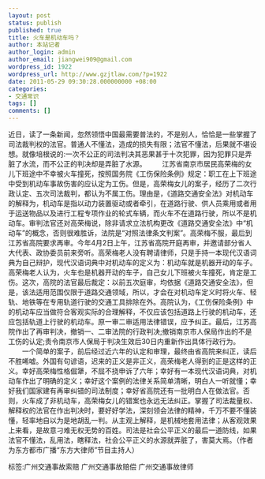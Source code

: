 ```yaml
---
layout: post
status: publish
published: true
title: 火车是机动车吗？
author: 本站记者
author_login: admin
author_email: jiangwei909@gmail.com
wordpress_id: 1922
wordpress_url: http://www.gzjtlaw.com/?p=1922
date: 2011-05-29 09:30:28.000000000 +08:00
categories:
- 交通常识
tags: []
comments: []
---
```

近日，读了一条新闻，忽然领悟中国最需要普法的，不是别人，恰恰是一些掌握了司法裁判权的法官。普通人不懂法，造成的损失有限；法官不懂法，后果就不堪设想。就像培根说的:一次不公正的司法判决其恶果甚于十次犯罪，因为犯罪只是弄脏了水流，而不公正的判决却是弄脏了水源。 　　江苏省南京市居民高荣梅的女儿下班途中不幸被火车撞死，按照国务院《工伤保险条例》规定：职工在上下班途中受到机动车事故伤害的应认定为工伤。但是，高荣梅女儿的案子，经历了二次行政认定、五次司法裁判，都认为不属工伤。理由是，《道路交通安全法》对机动车的解释为，机动车是指以动力装置驱动或者牵引，在道路行驶、供人员乘用或者用于运送物品以及进行工程专项作业的轮式车辆，而火车不在道路行驶，所以不是机动车。审判法官还对高荣梅说，除非请求立法机构更改《道路交通安全法》中&ldquo;机动车&rdquo;的概念，否则很难胜诉，法院是&ldquo;对照法律条文判案&rdquo;。高荣梅不服，最后到江苏省高院要求再审。今年4月2日上午，江苏省高院开庭再审，并邀请部分省人大代表、政协委员前来旁听。高荣梅老人没有聘请律师，只是手持一本现代汉语词典为自己辩护，现代汉语词典中对机动车的定义为：机动车就是机器开动的车子。高荣梅老人认为，火车也是机器开动的车子，自己女儿下班被火车撞死，肯定是工伤。这次，高院的法官最后裁定：以前五次庭审，均依据《道路交通安全法》，但是，该法适用范围仅限于道路交通领域，所以，才会在对机动车定义时将火车、轻轨、地铁等在专用轨道行驶的交通工具排除在外。高院认为，《工伤保险条例》中的机动车应当做符合客观实际的合理解释，不仅应该包括道路上行驶的机动车，还应包括轨道上行驶的机动车。原一审二审适用法律错误，应予纠正。最后，江苏高院作出了再审判决，撤销一、二审法院的行政判决;撤销南京市人保局作出的不是工伤的认定;责令南京市人保局于判决生效后30日内重新作出具体行政行为。 　　一个简单的案子，前后经过近六年的认定和审理，最终由省高院来纠正，读后不胜唏嘘。外国有句谚语，迟来的正义是非正义，高荣梅老人得到的正是这样的正义。幸好高荣梅性格倔犟，不屈不挠申诉了六年；幸好有一本现代汉语词典，对机动车作出了明确的定义；幸好这个案例的法律关系简单清晰，明白人一听就懂；幸好我们国家建有再审纠错的司法制度；幸好省高院还有一批明白人在做法官。否则，火车成了非机动车，高荣梅女儿的错案也永远无法纠正。掌握了司法裁量权、解释权的法官在作出判决时，要好好学法，深刻领会法律的精神，千万不要不懂装懂，轻率地自以为是地胡乱一判。从主观上解释，是机械地套用法律；从客观效果上来看，是故意刁难无权无势的百姓。司法是社会公平正义的最后一道防线，如果法官不懂法，乱用法，瞎释法，社会公平正义的水源就弄脏了，害莫大焉。（作者为东方都市广播&ldquo;东方大律师&rdquo;节目主持人） 标签:广州交通事故索赔 广州交通事故赔偿 广州交通事故律师
